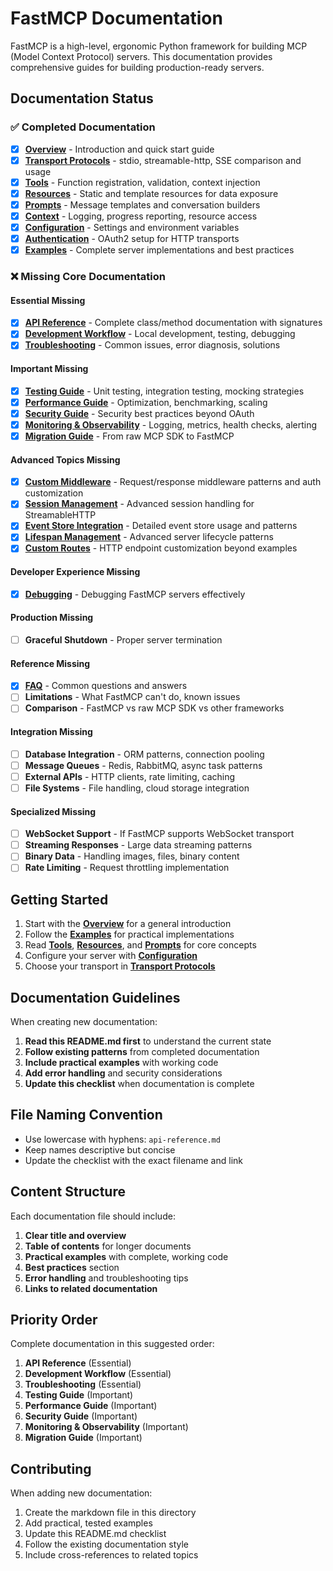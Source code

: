 # FastMCP Documentation

FastMCP is a high-level, ergonomic Python framework for building MCP (Model Context Protocol) servers. This documentation provides comprehensive guides for building production-ready servers.

## Documentation Status

### ✅ **Completed Documentation**
- [x] **[Overview](overview.md)** - Introduction and quick start guide
- [x] **[Transport Protocols](transports.md)** - stdio, streamable-http, SSE comparison and usage
- [x] **[Tools](tools.md)** - Function registration, validation, context injection
- [x] **[Resources](resources.md)** - Static and template resources for data exposure
- [x] **[Prompts](prompts.md)** - Message templates and conversation builders
- [x] **[Context](context.md)** - Logging, progress reporting, resource access
- [x] **[Configuration](configuration.md)** - Settings and environment variables
- [x] **[Authentication](authentication.md)** - OAuth2 setup for HTTP transports
- [x] **[Examples](examples.md)** - Complete server implementations and best practices

### ❌ **Missing Core Documentation**

#### **Essential Missing**
- [x] **[API Reference](api-reference.md)** - Complete class/method documentation with signatures
- [x] **[Development Workflow](development-workflow.md)** - Local development, testing, debugging
- [x] **[Troubleshooting](troubleshooting.md)** - Common issues, error diagnosis, solutions

#### **Important Missing**
- [x] **[Testing Guide](testing-guide.md)** - Unit testing, integration testing, mocking strategies
- [x] **[Performance Guide](performance-guide.md)** - Optimization, benchmarking, scaling
- [x] **[Security Guide](security-guide.md)** - Security best practices beyond OAuth
- [x] **[Monitoring & Observability](monitoring-observability.md)** - Logging, metrics, health checks, alerting
- [x] **[Migration Guide](migration-guide.md)** - From raw MCP SDK to FastMCP

#### **Advanced Topics Missing**
- [x] **[Custom Middleware](custom-middleware.md)** - Request/response middleware patterns and auth customization
- [x] **[Session Management](session-management.md)** - Advanced session handling for StreamableHTTP
- [x] **[Event Store Integration](event-store-integration.md)** - Detailed event store usage and patterns
- [x] **[Lifespan Management](lifespan-management.md)** - Advanced server lifecycle patterns
- [x] **[Custom Routes](custom-routes.md)** - HTTP endpoint customization beyond examples

#### **Developer Experience Missing**
- [x] **[Debugging](debugging.md)** - Debugging FastMCP servers effectively

#### **Production Missing**
- [ ] **Graceful Shutdown** - Proper server termination

#### **Reference Missing**
- [x] **[FAQ](faq.md)** - Common questions and answers
- [ ] **Limitations** - What FastMCP can't do, known issues
- [ ] **Comparison** - FastMCP vs raw MCP SDK vs other frameworks

#### **Integration Missing**
- [ ] **Database Integration** - ORM patterns, connection pooling
- [ ] **Message Queues** - Redis, RabbitMQ, async task patterns
- [ ] **External APIs** - HTTP clients, rate limiting, caching
- [ ] **File Systems** - File handling, cloud storage integration

#### **Specialized Missing**
- [ ] **WebSocket Support** - If FastMCP supports WebSocket transport
- [ ] **Streaming Responses** - Large data streaming patterns
- [ ] **Binary Data** - Handling images, files, binary content
- [ ] **Rate Limiting** - Request throttling implementation

## Getting Started

1. Start with the **[Overview](overview.md)** for a general introduction
2. Follow the **[Examples](examples.md)** for practical implementations
3. Read **[Tools](tools.md)**, **[Resources](resources.md)**, and **[Prompts](prompts.md)** for core concepts
4. Configure your server with **[Configuration](configuration.md)**
5. Choose your transport in **[Transport Protocols](transports.md)**

## Documentation Guidelines

When creating new documentation:

1. **Read this README.md first** to understand the current state
2. **Follow existing patterns** from completed documentation
3. **Include practical examples** with working code
4. **Add error handling** and security considerations
5. **Update this checklist** when documentation is complete

## File Naming Convention

- Use lowercase with hyphens: `api-reference.md`
- Keep names descriptive but concise
- Update the checklist with the exact filename and link

## Content Structure

Each documentation file should include:

1. **Clear title and overview**
2. **Table of contents** for longer documents
3. **Practical examples** with complete, working code
4. **Best practices** section
5. **Error handling** and troubleshooting tips
6. **Links to related documentation**

## Priority Order

Complete documentation in this suggested order:

1. **API Reference** (Essential)
2. **Development Workflow** (Essential)
3. **Troubleshooting** (Essential)
4. **Testing Guide** (Important)
5. **Performance Guide** (Important)
6. **Security Guide** (Important)
7. **Monitoring & Observability** (Important)
8. **Migration Guide** (Important)

## Contributing

When adding new documentation:

1. Create the markdown file in this directory
2. Add practical, tested examples
3. Update this README.md checklist
4. Follow the existing documentation style
5. Include cross-references to related topics
